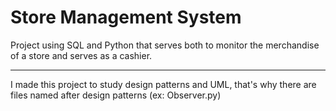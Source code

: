 # Store Management System
 Project using SQL and Python that serves both to monitor the merchandise of a store and serves as a cashier. 
 
 --------------------------------- 
 I made this project to study design patterns and UML, that's why there are files named after design patterns (ex: Observer.py)
